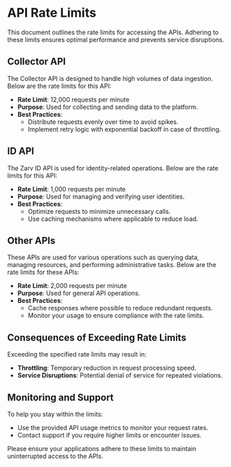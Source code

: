 # API Rate Limits

This document outlines the rate limits for accessing the APIs. Adhering to these limits ensures optimal performance and prevents service disruptions.

## Collector API

The Collector API is designed to handle high volumes of data ingestion. Below are the rate limits for this API:

- **Rate Limit**: 12,000 requests per minute
- **Purpose**: Used for collecting and sending data to the platform.
- **Best Practices**:
  - Distribute requests evenly over time to avoid spikes.
  - Implement retry logic with exponential backoff in case of throttling.

## ID API

The Zarv ID API is used for identity-related operations. Below are the rate limits for this API:

- **Rate Limit**: 1,000 requests per minute
- **Purpose**: Used for managing and verifying user identities.
- **Best Practices**:
  - Optimize requests to minimize unnecessary calls.
  - Use caching mechanisms where applicable to reduce load.

## Other APIs

These APIs are used for various operations such as querying data, managing resources, and performing administrative tasks. Below are the rate limits for these APIs:

- **Rate Limit**: 2,000 requests per minute
- **Purpose**: Used for general API operations.
- **Best Practices**:
  - Cache responses where possible to reduce redundant requests.
  - Monitor your usage to ensure compliance with the rate limits.

## Consequences of Exceeding Rate Limits

Exceeding the specified rate limits may result in:

- **Throttling**: Temporary reduction in request processing speed.
- **Service Disruptions**: Potential denial of service for repeated violations.

## Monitoring and Support

To help you stay within the limits:

- Use the provided API usage metrics to monitor your request rates.
- Contact support if you require higher limits or encounter issues.

Please ensure your applications adhere to these limits to maintain uninterrupted access to the APIs.  
